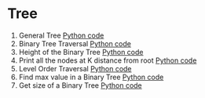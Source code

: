 # Tree


1. General Tree [Python code](https://github.com/skdehuri/DSA/blob/master/Tree/01.py)
2. Binary Tree Traversal [Python code](https://github.com/skdehuri/DSA/blob/master/Tree/02.py) 
3. Height of the Binary Tree [Python code](https://github.com/skdehuri/DSA/blob/master/Tree/03.py)
4. Print all the nodes at K distance from root [Python code](https://github.com/skdehuri/DSA/blob/master/Tree/04.py)
5. Level Order Traversal [Python code](https://github.com/skdehuri/DSA/blob/master/Tree/05.py)
6. Find max value in a Binary Tree [Python code](https://github.com/skdehuri/DSA/blob/master/Tree/06.py)
6. Get size of a Binary Tree [Python code](https://github.com/skdehuri/DSA/blob/master/Tree/07.py)
